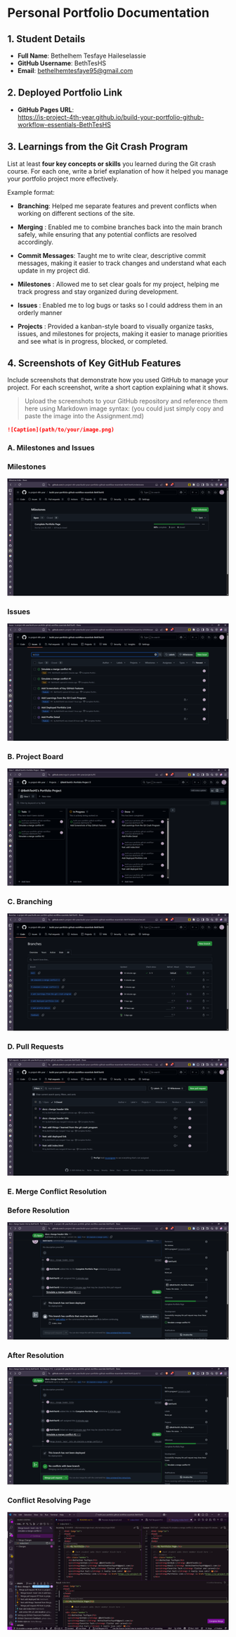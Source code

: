 # Personal Portfolio Documentation

## 1. Student Details

- **Full Name**: Bethelhem Tesfaye Haileselassie
- **GitHub Username**: BethTesHS
- **Email**: bethelhemtesfaye95@gmail.com

## 2. Deployed Portfolio Link

- **GitHub Pages URL**:  
  https://is-project-4th-year.github.io/build-your-portfolio-github-workflow-essentials-BethTesHS

## 3. Learnings from the Git Crash Program

List at least **four key concepts or skills** you learned during the Git crash course. For each one, write a brief explanation of how it helped you manage your portfolio project more effectively.

Example format:

- **Branching**: Helped me separate features and prevent conflicts when working on different sections of the site.

- **Merging** : Enabled me to combine branches back into the main branch safely, while ensuring that any potential conflicts are resolved accordingly.

- **Commit Messages**: Taught me to write clear, descriptive commit messages, making it easier to track changes and understand what each update in my project did.

- **Milestones** : Allowed me to set clear goals for my project, helping me track progress and stay organized during development.

- **Issues** : Enabled me to log bugs or tasks so I could address them in an orderly manner

- **Projects** : Provided a kanban-style board to visually organize tasks, issues, and milestones for projects, making it easier to manage priorities and see what is in progress, blocked, or completed.

## 4. Screenshots of Key GitHub Features

Include screenshots that demonstrate how you used GitHub to manage your project. For each screenshot, write a short caption explaining what it shows.

> Upload the screenshots to your GitHub repository and reference them here using Markdown image syntax:
> (you could just simply copy and paste the image into the Assignment.md)

```markdown
![Caption](path/to/your/image.png)
```

### A. Milestones and Issues

### Milestones
![1](screenshots/1.png)

### Issues
![2](screenshots/2.png)


### B. Project Board

![3](screenshots/3.png)

### C. Branching

![4](screenshots/4.png)

### D. Pull Requests

![5](screenshots/5.png)

### E. Merge Conflict Resolution


### Before Resolution
![6](screenshots/6.png)

### After Resolution
![7](screenshots/7.png)

### Conflict Resolving Page
![8](screenshots/8.png)
